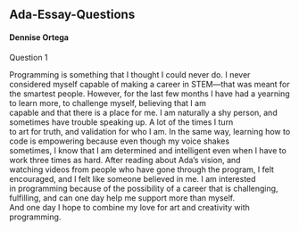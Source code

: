 ## Ada-Essay-Questions  
#### Dennise Ortega  

Question 1  

Programming is something that I thought I could never do. I never considered myself capable of making a career in STEM—that was meant for   
the smartest people.  However, for the last few months I have had a yearning to learn more, to challenge myself, believing that I am   
capable and that there is a place for me. I am naturally a shy person, and sometimes have trouble speaking up. A lot of the times I turn   
to art for truth, and validation for who I am. In the same way, learning how to code is empowering because even though my voice shakes   
sometimes, I know that I am determined and intelligent even when I have to work three times as hard. After reading about Ada’s vision, and   
watching videos from people who have gone through the program, I felt encouraged, and I felt like someone believed in me. I am interested   
in programming because of the possibility of a career that is challenging, fulfilling, and can one day help me support more than myself.   
And one day I hope to combine my love for art and creativity with programming.  

